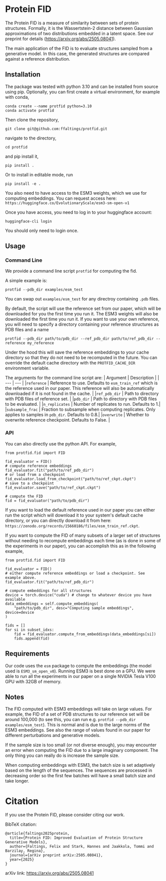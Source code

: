 # Protein FID

The Protein FID is a measure of similarity between sets of protein structures. Formally, it is the Wassertstein-2 distance between Gaussian approximations of two distributions embedded in a latent space. See our preprint for details (https://arxiv.org/abs/2505.08041). 

The main application of the FID is to evaluate structures sampled from a generative model. In this case, the generated structures are compared against a reference distribution.

## Installation

The package was tested with python 3.10 and can be installed from source using pip. Optionally, you can first create a virtual environment, for example with conda,

```
conda create --name protfid python=3.10
conda activate protfid
```

Then clone the repository,

`git clone git@github.com:ffaltings/protfid.git`

navigate to the directory,

`cd protfid`

and pip install it,

`pip install .`

Or to install in editable mode, run

`pip install -e .`

You also need to have access to the ESM3 weights, which we use for computing embeddings. You can request access here: `https://huggingface.co/EvolutionaryScale/esm3-sm-open-v1`

Once you have access, you need to log in to your huggingface account:

`huggingface-cli login`

You should only need to login once.

## Usage

### Command Line
We provide a command line script `protfid` for computing the fid. 

A simple example is:

`protfid --pdb_dir examples/esm_test`

You can swap out `examples/esm_test` for any directroy containing `.pdb` files.

By default, the script will use the reference set from our paper, which will be downloaded for you the first time you run it. The ESM3 weights will also be downloaded the first time you run it. If you want to use your own reference, you will need to specify a directory containing your reference structures as PDB files and a name

`protfid --pdb_dir path/to/pdb_dir --ref_pdb_dir path/to/ref_pdb_dir --reference my_reference`

Under the hood this will save the reference embeddings to your cache directory so that they do not need to be recomputed in the future. You can override the default cache directory with the `PROTFID_CACHE_DIR` environment variable.

The arguments for the command line script are:
| Argument | Description |
| --- | --- |
|`reference`        | Reference to use. Defaults to `esm_train_ref` which is the reference used in our paper. This reference will also be automatically downloaded if it is not found in the cache. |
|`ref_pdb_dir`      | Path to directory with PDB files of reference set. |
|`pdb_dir`          | Path to directory with PDB files to be evaluated. |
|`n_replicates`     | Number of replicates to run. Defaults to 1.|
|`subsample_frac`   | Fraction to subsample when computing replicates. Only applies to samples in `pdb_dir`. Defaults to 0.8.| 
|`overwrite`        | Whether to overwrite reference checkpoint. Defaults to False. |   

### API
You can also directly use the python API. For example,

```
from protfid.fid import FID

fid_evaluator = FID()
# compute reference embeddings
fid_evaluator.fit("path/to/ref_pdb_dir")
# or load from a checkpoint
fid_evaluator.load_from_checkpoint("path/to/ref_ckpt.ckpt")
# save to a checkpoint
fid_evaluator.save("path/to/ref_ckpt.ckpt")

# compute the FID
fid = fid_evaluator("path/to/pdb_dir")
```

If you want to load the default reference used in our paper you can either run the script which will download it to your system's default cache directory, or you can directly download it from here: `https://zenodo.org/records/15660186/files/esm_train_ref.ckpt`.

If you want to compute the FID of many subsets of a larger set of structures without needing to recompute embeddings each time (as is done in some of the experiments in our paper), you can accomplish this as in the following example,

```
from protfid.fid import FID

fid_evaluator = FID()
# either compute reference embeddings or load a checkpoint. See example above.
fid_evaluator.fit("path/to/ref_pdb_dir")

# compute embeddings for all structures
device = torch.device("cuda") # change to whatever device you have available
data_embeddings = self.compute_embeddings(
    "path/to/pdb_dir", desc="Computing sample embeddings", device=device
)

fids = []
for si in subset_idxs:
    fid = fid_evaluator.compute_from_embeddings(data_embeddings[si])
    fids.append(fid)
```

## Requirements

Our code uses the `esm` package to compute the embeddings (the model used is `ESM3_sm_open_v0`). Running ESM3 is best done on a GPU. We were able to run all the experiments in our paper on a single NVIDIA Tesla V100 GPU with 32GB of memory.

## Notes

The FID computed with ESM3 embeddings will take on large values. For example, the FID of a set of PDB structures to our reference set will be around 100,000 (to see this, you can run e.g. `protfid --pdb_dir examples/esm_test`). This is normal and is due to the large norms of the ESM3 embeddings. See also the range of values found in our paper for different perturbations and generative models.

If the sample size is too small (or not diverse enough), you may encounter an error when computing the FID due to a large imaginary component. The only thing you can really do is increase the sample size.

When computing embeddings with ESM3, the batch size is set adaptively based on the length of the sequences. The sequences are processed in decreasing order so the first few batches will have a small batch size and take longer.

# Citation
If you use the Protein FID, please consider citing our work.

BibTeX citation:
```
@article{faltings2025protein,
  title={Protein FID: Improved Evaluation of Protein Structure Generative Models},
  author={Faltings, Felix and Stark, Hannes and Jaakkola, Tommi and Barzilay, Regina},
  journal={arXiv preprint arXiv:2505.08041},
  year={2025}
}
```

arXiv link: https://arxiv.org/abs/2505.08041